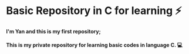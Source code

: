 
# Basic Repository in C for learning ⚡

#### I'm Yan and this is my first repository; 
#### This is my private repository for learning basic codes in language C. :computer:
 
